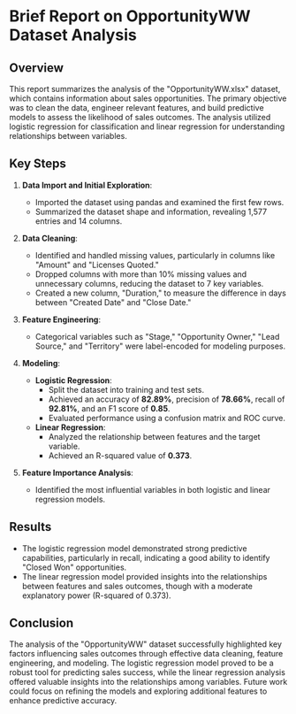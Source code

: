 
# Brief Report on OpportunityWW Dataset Analysis

## Overview
This report summarizes the analysis of the "OpportunityWW.xlsx" dataset, which contains information about sales opportunities. The primary objective was to clean the data, engineer relevant features, and build predictive models to assess the likelihood of sales outcomes. The analysis utilized logistic regression for classification and linear regression for understanding relationships between variables.

## Key Steps

1. **Data Import and Initial Exploration**:
   - Imported the dataset using pandas and examined the first few rows.
   - Summarized the dataset shape and information, revealing 1,577 entries and 14 columns.

2. **Data Cleaning**:
   - Identified and handled missing values, particularly in columns like "Amount" and "Licenses Quoted."
   - Dropped columns with more than 10% missing values and unnecessary columns, reducing the dataset to 7 key variables.
   - Created a new column, "Duration," to measure the difference in days between "Created Date" and "Close Date."

3. **Feature Engineering**:
   - Categorical variables such as "Stage," "Opportunity Owner," "Lead Source," and "Territory" were label-encoded for modeling purposes.

4. **Modeling**:
   - **Logistic Regression**:
     - Split the dataset into training and test sets.
     - Achieved an accuracy of **82.89%**, precision of **78.66%**, recall of **92.81%**, and an F1 score of **0.85**.
     - Evaluated performance using a confusion matrix and ROC curve.
   - **Linear Regression**:
     - Analyzed the relationship between features and the target variable.
     - Achieved an R-squared value of **0.373**.

5. **Feature Importance Analysis**:
   - Identified the most influential variables in both logistic and linear regression models.

## Results
- The logistic regression model demonstrated strong predictive capabilities, particularly in recall, indicating a good ability to identify "Closed Won" opportunities.
- The linear regression model provided insights into the relationships between features and sales outcomes, though with a moderate explanatory power (R-squared of 0.373).

## Conclusion
The analysis of the "OpportunityWW" dataset successfully highlighted key factors influencing sales outcomes through effective data cleaning, feature engineering, and modeling. The logistic regression model proved to be a robust tool for predicting sales success, while the linear regression analysis offered valuable insights into the relationships among variables. Future work could focus on refining the models and exploring additional features to enhance predictive accuracy.
